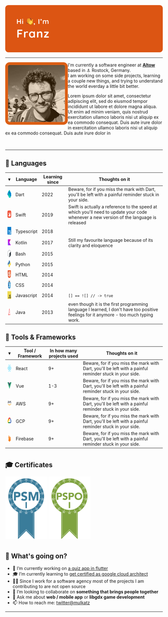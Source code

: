 <img src="header.png"  alt="header"/>

---

<div>
<img align="left" alt="profile" width="200" src="profile.png" />
<p align="left">I'm currently a software engineer at <strong><a href="https://www.altow.de/">Altow</a></strong> based in ⚓️ Rostock, Germany. <br>I am working on some side projects, learning a couple new things, and trying to understand<br> the world everday a little bit better.</p>

<p>Lorem ipsum dolor sit amet, consectetur adipiscing elit, sed do eiusmod tempor incididunt ut labore et dolore magna aliqua. Ut enim ad minim veniam, quis nostrud exercitation ullamco laboris nisi ut aliquip ex ea commodo consequat. Duis aute irure dolor in exercitation ullamco laboris nisi ut aliquip ex ea commodo consequat. Duis aute irure dolor in </p>
</div>

<br/>

---

<h2>💬 Languages</h2>
<table>
    <thead>
    <tr>
      <th>▾</th>
      <th>Language</th>
      <th>Learning since</th>
      <th>Thoughts on it</th>
    </tr>
    </thead>
    <tbody>
    <tr>
      <td><img src="https://raw.githubusercontent.com/devicons/devicon/master/icons/dart/dart-original.svg"
               alt="dart" width="25" height="25"/></td>
      <td>Dart</td>
      <td>2022</td>
      <td>Beware, for if you miss the mark with Dart, you'll be left with a painful reminder stuck in your side.</td>
    </tr>
    <tr>
      <td><img src="https://raw.githubusercontent.com/devicons/devicon/master/icons/swift/swift-original.svg"
               alt="swift" width="25" height="25"/></td>
      <td>Swift</td>
      <td>2019</td>
      <td>Swift is actually a reference to the speed at which you'll need to update your code whenever a new version of the language is released</td>
    </tr>
    <tr>
      <td><img
          src="https://raw.githubusercontent.com/devicons/devicon/master/icons/typescript/typescript-original.svg"
          alt="typescript" width="25" height="25"/></td>
      <td>Typescript</td>
      <td>2018</td>
      <td></td>
    </tr>
    <tr>
      <td><img src="https://raw.githubusercontent.com/devicons/devicon/master/icons/kotlin/kotlin-original.svg"
               alt="kotlin" width="25" height="25"/></td>
      <td>Kotlin</td>
      <td>2017</td>
      <td>Still my favourite language because of its clarity and eloquence</td>
    </tr>
    <tr>
      <td><img src="https://raw.githubusercontent.com/devicons/devicon/master/icons/bash/bash-original.svg"
               alt="bash" width="25" height="25"/></td>
      <td>Bash</td>
      <td>2015</td>
      <td></td>
    </tr>
    <tr>
      <td><img src="https://raw.githubusercontent.com/devicons/devicon/master/icons/python/python-original.svg"
               alt="bash" width="25" height="25"/></td>
      <td>Python</td>
      <td>2015</td>
      <td></td>
    </tr>
    <tr>
      <td><img src="https://raw.githubusercontent.com/devicons/devicon/master/icons/html5/html5-original.svg"
               alt="dart" width="25" height="25"/></td>
      <td>HTML</td>
      <td>2014</td>
      <td></td>
    </tr>
    <tr>
      <td><img
          src="https://raw.githubusercontent.com/devicons/devicon/master/icons/css3/css3-original-wordmark.svg"
          alt="css3" width="25" height="25"/></td>
      <td>CSS</td>
      <td>2014</td>
      <td></td>
    </tr>
    <tr>
      <td><img
          src="https://raw.githubusercontent.com/devicons/devicon/master/icons/javascript/javascript-original.svg"
          alt="javascript" width="25" height="25"/></td>
      <td>Javascript</td>
      <td>2014</td>
      <td><code>[] == ![] // -> true</code></td>
    </tr>
    <tr>
      <td><img src="https://raw.githubusercontent.com/devicons/devicon/master/icons/java/java-plain-wordmark.svg"
               alt="java" width="25" height="25"/></td>
      <td>Java</td>
      <td>2013</td>
      <td>even though it is the first programming language I learned, I don't have too positive feelings for it anymore - too much typing work.</td>
    </tr>
    </tbody>
  </table>


<h2>🔧 Tools & Frameworks</h2>
<table>
    <thead>
    <tr>
      <th>▾</th>
      <th>Tool / Framework</th>
      <th>In how many projects used</th>
      <th>Thoughts on it</th>
    </tr>
    </thead>
    <tbody>
    <tr>
      <td><img src="https://raw.githubusercontent.com/devicons/devicon/master/icons/react/react-original.svg"
               alt="dart" width="25" height="25"/></td>
      <td>React</td>
      <td>9+</td>
      <td>Beware, for if you miss the mark with Dart, you'll be left with a painful reminder stuck in your side.</td>
    </tr>
 <tr>
      <td><img src="https://raw.githubusercontent.com/devicons/devicon/master/icons/vuejs/vuejs-original.svg"
               alt="dart" width="25" height="25"/></td>
      <td>Vue</td>
      <td>1-3</td>
      <td>Beware, for if you miss the mark with Dart, you'll be left with a painful reminder stuck in your side.</td>
    </tr>
 <tr>
      <td><img src="https://raw.githubusercontent.com/github/explore/80688e429a7d4ef2fca1e82350fe8e3517d3494d/topics/aws/aws.png" alt="aws" width="25" height="25""
               alt="dart" width="25" height="25"/></td>
      <td>AWS</td>
      <td>9+</td>
      <td>Beware, for if you miss the mark with Dart, you'll be left with a painful reminder stuck in your side.</td>
    </tr>
<tr>
      <td><img src="https://raw.githubusercontent.com/devicons/devicon/master/icons/googlecloud/googlecloud-original.svg"
               alt="dart" width="25" height="25"/></td>
      <td>GCP</td>
      <td>9+</td>
      <td>Beware, for if you miss the mark with Dart, you'll be left with a painful reminder stuck in your side.</td>
    </tr>
<tr>
      <td><img src="https://raw.githubusercontent.com/devicons/devicon/master/icons/firebase/firebase-plain.svg"
               alt="dart" width="25" height="25"/></td>
      <td>Firebase</td>
      <td>9+</td>
      <td>Beware, for if you miss the mark with Dart, you'll be left with a painful reminder stuck in your side.</td>
    </tr>
    </tbody>
  </table>

#

<h2>🎓 Certificates</h2>
<div>
<img src="psm-i.svg" alt="swift" height="200"/>
<img src="pspo-i.svg" alt="swift" height="200"/>
</div>

#

<h2>🦉 What's going on?</h3>
<div>
<ul>
<li>🔭 I’m currently working on <a href="https://github.com/Franjoo">a quiz app in flutter</a></li>
<li>🎓 I’m currently learning to <a href="https://cloud.google.com/certification/cloud-architect">get certified as google cloud architect</a></li>
<li>👨‍💻 Since I work for a software agency most of the projects I am contributing to are not open source</li>
<li>📝 I’m looking to collaborate on <b>something that brings people together</b></li>
<li>💬 Ask me about <strong>web / mobile app</strong> or <strong>libgdx game development</strong></li>
<li>📫 How to reach me: <a href="https://twitter.com/mulkatz">twitter@mulkatz</a></li>
</ul>
</div>

---
<!-- 
credits https://github.com/Spiderpig86/Spiderpig86 

#

> ‘There are only two hard things in Computer Science: cache invalidation and naming things.’ - Phil Karlton<

#            

![Jokes Card](https://readme-jokes.vercel.app/api)

--!>
